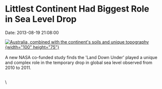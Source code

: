 Littlest Continent Had Biggest Role in Sea Level Drop
=====================================================

Date: 2013-08-19 21:08:00

[![Australia, combined with the continent\'s soils and unique
topography](http://www.jpl.nasa.gov/images/earth/grace/20130819/australia20130819-th.jpg){width="100"
height="75"}](http://www.jpl.nasa.gov/news/news.cfm?release=2013-255&rn=news.xml&rst=3880)\
\
A new NASA co-funded study finds the \'Land Down Under\' played a unique
and complex role in the temporary drop in global sea level observed from
2010 to 2011.

\
\
